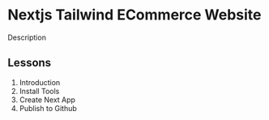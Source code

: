 # Nextjs Tailwind ECommerce Website

Description

## Lessons

1. Introduction
2. Install Tools
3. Create Next App
4. Publish to Github
